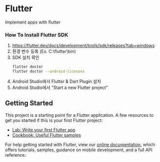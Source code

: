 # Flutter
Implement apps with flutter

### How To Install Flutter SDK
1. https://flutter.dev/docs/development/tools/sdk/releases?tab=windows
2. 환경 변수 등록 (Ex. C:\flutter\bin)
3. SDK 설치 확인
    ```sh
    flutter doctor
    flutter doctor --android-licenses
    ```
4. Android Studio에서 Flutter & Dart Plugin 설치
5. Android Studio에서 "Start a new Flutter project"


## Getting Started
This project is a starting point for a Flutter application.
A few resources to get you started if this is your first Flutter project:

- [Lab: Write your first Flutter app](https://flutter.dev/docs/get-started/codelab)
- [Cookbook: Useful Flutter samples](https://flutter.dev/docs/cookbook)

For help getting started with Flutter, view our
[online documentation](https://flutter.dev/docs), which offers tutorials,
samples, guidance on mobile development, and a full API reference.
